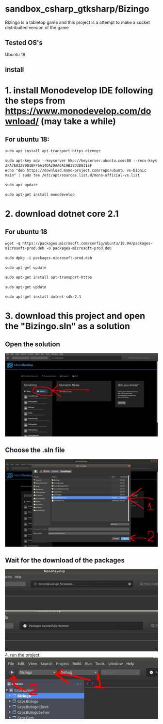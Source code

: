 # sandbox_csharp_gtksharp/Bizingo

Bizingo is a tabletop game and this project is a attempt to make a socket distribuited
version of the game

## Tested OS's

Ubuntu 18

## install

# 1. install Monodevelop IDE following the steps from https://www.monodevelop.com/download/ (may take a while)

## For ubuntu 18:
```
sudo apt install apt-transport-https dirmngr

sudo apt-key adv --keyserver hkp://keyserver.ubuntu.com:80 --recv-keys 3FA7E0328081BFF6A14DA29AA6A19B38D3D831EF
echo "deb https://download.mono-project.com/repo/ubuntu vs-bionic main" | sudo tee /etc/apt/sources.list.d/mono-official-vs.list

sudo apt update

sudo apt-get install monodevelop
```
# 2. download dotnet core 2.1
## For ubuntu 18
```
wget -q https://packages.microsoft.com/config/ubuntu/19.04/packages-microsoft-prod.deb -O packages-microsoft-prod.deb

sudo dpkg -i packages-microsoft-prod.deb

sudo apt-get update

sudo apt-get install apt-transport-https

sudo apt-get update

sudo apt-get install dotnet-sdk-2.1
```
# 3. download this project and open the "Bizingo.sln" as a solution
## Open the solution
![Imagem 1](./readme_src/imagem1.png)
## Choose the .sln file
![Imagem 2](./readme_src/imagem2.png)
## Wait for the download of the packages
![Imagem 3](./readme_src/imagem3.png)
![Imagem 4](./readme_src/imagem4.png)
4. run the project
![Imagem 5](./readme_src/imagem5.png)